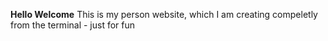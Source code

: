 **Hello Welcome**
This is my person website, which I am creating compeletly from the terminal - just for fun

